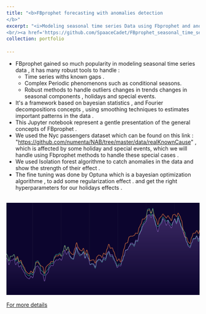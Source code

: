 ```yaml
---
title: "<b>FBprophet forecasting with anomalies detection
</b>"
excerpt: "<i>Modeling seasonal time series Data using Fbprophet and anomalies Detecting anomalies using Isolation Forest</i>
<br/><a href='https://github.com/SpaaceCadet/FBprophet_seasonal_time_series'><img  width='500' height='300' src='/images/prophet.png'></a>"
collection: portfolio

---
```

- FBprophet gained so much popularity in modeling seasonal time series data , it has many robust tools to handle : 
   - Time series withs known gaps .
   - Complex Periodic phenomenons such as conditional seasons.
   - Robust methods to handle outliers changes in trends changes in seasonal components , holidays and special events.
- It's a framework based on bayesian statistics , and Fourier decompositions concepts , using  smoothing techniques to estimates important patterns in the data .
- This Jupyter notebook represent a gentle presentation of the general concepts of FBprophet .
- We used the Nyc passengers dataset which can be found on this link : "https://github.com/numenta/NAB/tree/master/data/realKnownCause" , which is affected by some holiday and special events, which we will handle using Fbprophet methods to handle these special cases .
- We used Isolation forest algorithme to catch anomalies in the data and show the strength of their effect .
- The fine tuning was done by Optuna which is a bayesian optimization algorithme , to add some regularization effect . and get the right hyperparameters for our holidays effects .
<br>
<a><img src='/images/prophet.png'></a>
<br>

<a href='https://github.com/SpaaceCadet/FBprophet_seasonal_time_series'>For more details</a>

